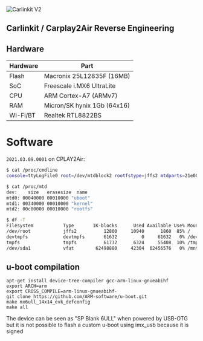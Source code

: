 
![Carlinkit V2](https://i.imgur.com/ZL3dq41.png)

## Carlinkit / Carplay2Air Reverse Engineering

## Hardware

| Hardware | Part |
|--|--|
| Flash | Macronix 25L12835F (16MB) |
| SoC | Freescale i.MX6 UltraLite |
| CPU | ARM Cortex-A7 (ARMv7) |
| RAM | Micron/SK hynix 1Gb (64x16)
| Wi-Fi/BT | Realtek RTL8822BS |

# Software

`2021.03.09.0001` on CPLAY2Air:

```bash
$ cat /proc/cmdline
console=ttyLogFile0 root=/dev/mtdblock2 rootfstype=jffs2 mtdparts=21e0000.qspi:256k(uboot),3328K(kernel),12800K(rootfs) rootwait quiet rw

$ cat /proc/mtd
dev:    size   erasesize  name
mtd0: 00040000 00010000 "uboot"
mtd1: 00340000 00010000 "kernel"
mtd2: 00c80000 00010000 "rootfs"

$ df -T
Filesystem           Type       1K-blocks      Used Available Use% Mounted on
/dev/root            jffs2          12800     10940      1860  85% /
devtmpfs             devtmpfs       61632         0     61632   0% /dev
tmpfs                tmpfs          61732      6324     55408  10% /tmp
/dev/sda1            vfat        62498880     42304  62456576   0% /mnt/UPAN
```

## u-boot compilation

	apt-get install device-tree-compiler gcc-arm-linux-gnueabihf
	export ARCH=arm
	export CROSS_COMPILE=arm-linux-gnueabihf-
	git clone https://github.com/ARM-software/u-boot.git
	make mx6ull_14x14_evk_defconfig
	make all
	
The device can be seen as "SP Blank 6ULL" when powered by USB-OTG but it is not possible to flash a custom u-boot using imx_usb because it is signed
